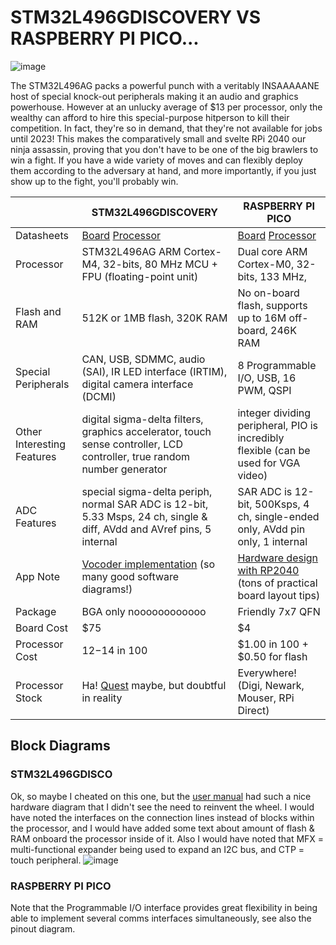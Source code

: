 # STM32L496GDISCOVERY VS RASPBERRY PI PICO...

![image](https://64.media.tumblr.com/260a9af0a13acf413a97eeb4579ea535/tumblr_p4do4yRl5Z1v4u49oo1_1280.gifv)

The STM32L496AG packs a powerful punch with a veritably INSAAAAANE host of special knock-out peripherals making it an audio and graphics powerhouse.  However at an unlucky average of $13 per processor, only the wealthy can afford to hire this special-purpose hitperson to kill their competition.  In fact, they're so in demand, that they're not available for jobs until 2023!  This makes the comparatively small and svelte RPi 2040 our ninja assassin, proving that you don't have to be one of the big brawlers to win a fight.  If you have a wide variety of moves and can flexibly deploy them according to the adversary at hand, and more importantly, if you just show up to the fight, you'll probably win.

|                    |STM32L496GDISCOVERY |RASPBERRY PI PICO |
|--------------------|--------------------|------------------|
|Datasheets | [Board](https://www.st.com/resource/en/user_manual/um2160-discovery-kit-with-stm32l496ag-mcu-stmicroelectronics.pdf) [Processor](https://www.st.com/resource/en/datasheet/stm32l496ag.pdf)| [Board](https://datasheets.raspberrypi.com/pico/pico-datasheet.pdf) [Processor](https://datasheets.raspberrypi.com/rp2040/rp2040-datasheet.pdf)
|Processor | STM32L496AG ARM Cortex-M4, 32-bits, 80 MHz MCU + FPU (floating-point unit)| Dual core ARM Cortex-M0, 32-bits, 133 MHz,  |
|Flash and RAM| 512K or 1MB flash, 320K RAM | No on-board flash, supports up to 16M off-board, 246K RAM |
|Special Peripherals| CAN, USB, SDMMC, audio (SAI), IR LED interface (IRTIM), digital camera interface (DCMI)| 8 Programmable I/O, USB, 16 PWM, QSPI|
|Other Interesting Features| digital sigma-delta filters, graphics accelerator, touch sense controller, LCD controller, true random number generator|integer dividing peripheral, PIO is incredibly flexible (can be used for VGA video) |
|ADC Features | special sigma-delta periph, normal SAR ADC is 12-bit, 5.33 Msps, 24 ch, single & diff, AVdd and AVref pins, 5 internal | SAR ADC is 12-bit, 500Ksps, 4 ch, single-ended only, AVdd pin only, 1 internal |
|App Note | [Vocoder implementation](https://www.st.com/resource/en/application_note/an4229-how-to-implement-a-vocoder-solution-using-stm32-microcontrollers-stmicroelectronics.pdf) (so many good software diagrams!)| [Hardware design with RP2040](https://datasheets.raspberrypi.com/rp2040/hardware-design-with-rp2040.pdf) (tons of practical board layout tips)|
|Package | BGA only noooooooooooo | Friendly 7x7 QFN |
|Board Cost | $75 | $4 |
|Processor Cost |$12-$14 in 100 | $1.00 in 100 + $0.50 for flash|
|Processor Stock | Ha! [Quest](https://www.questcomp.com/part/4/stm32l496agi6p/434132810) maybe, but doubtful in reality | Everywhere! (Digi, Newark, Mouser, RPi Direct) |

## Block Diagrams
### STM32L496GDISCO
Ok, so maybe I cheated on this one, but the [user manual](https://www.st.com/resource/en/user_manual/um2160-discovery-kit-with-stm32l496ag-mcu-stmicroelectronics.pdf) had such a nice hardware diagram that I didn't see the need to reinvent the wheel.  I would have noted the interfaces on the connection lines instead of blocks within the processor, and I would have added some text about amount of flash & RAM onboard the processor inside of it.  Also I would have noted that MFX = multi-functional expander being used to expand an I2C bus, and CTP = touch peripheral.
![image](https://user-images.githubusercontent.com/17057481/161195546-d42627db-ae8f-4083-8417-090988052541.png)

### RASPBERRY PI PICO
Note that the Programmable I/O interface provides great flexibility in being able to implement several comms interfaces simultaneously, see also the pinout diagram.
